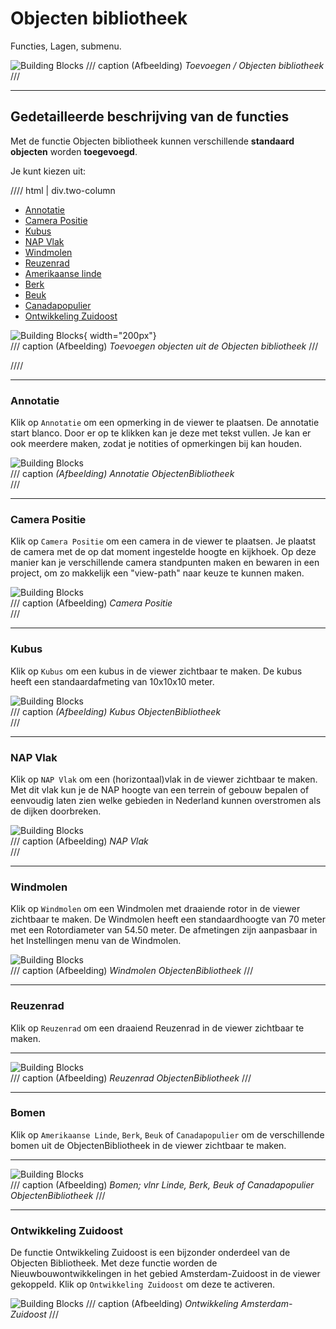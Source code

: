 # Objecten bibliotheek

Functies, Lagen, submenu.  
  
![Building Blocks](../handleiding/imgs/lagen.toevoegen.menu.ob.png)
/// caption
(Afbeelding) _Toevoegen / Objecten bibliotheek_
///

---

## Gedetailleerde beschrijving van de functies

Met de functie Objecten bibliotheek kunnen verschillende **standaard objecten** worden **toegevoegd**.

Je kunt kiezen uit:

//// html | div.two-column

* [Annotatie](#annotatie)
* [Camera Positie](#camera-positie)
* [Kubus](#kubus)
* [NAP Vlak](#nap-vlak)
* [Windmolen](#windmolen)
* [Reuzenrad](#reuzenrad)
* [Amerikaanse linde](#bomen)
* [Berk](#bomen)
* [Beuk](#bomen)
* [Canadapopulier](#bomen)
* [Ontwikkeling Zuidoost](#ontwikkeling-zuidoost)

![Building Blocks](../handleiding/imgs/lagen.toevoegen.ob.png){ width="200px"}  
/// caption
(Afbeelding) _Toevoegen objecten uit de Objecten bibliotheek_
///

////

---

### Annotatie

Klik op `Annotatie` om een opmerking in de viewer te plaatsen. De annotatie start blanco. Door er op te klikken kan je deze met tekst vullen. Je kan er ook meerdere maken, zodat je notities of opmerkingen bij kan houden.

![Building Blocks](../handleiding/imgs/lagen.toevoegen.ob.annotatie.png)  
/// caption
_(Afbeelding) Annotatie ObjectenBibliotheek_  
///

---

### Camera Positie

Klik op `Camera Positie` om een camera in de viewer te plaatsen. Je plaatst de  camera met de op dat moment ingestelde hoogte en kijkhoek. Op deze manier kan je verschillende camera standpunten maken en bewaren in een project, om zo makkelijk een "view-path" naar keuze te kunnen maken. 

![Building Blocks](../handleiding/imgs/lagen.toevoegen.ob.camera.png)  
/// caption
(Afbeelding) _Camera Positie_  
///

---

### Kubus

Klik op `Kubus` om een kubus in de viewer zichtbaar te maken. De kubus heeft een standaardafmeting van 10x10x10 meter.

![Building Blocks](../handleiding/imgs/lagen.toevoegen.ob.kubus.png)  
/// caption
_(Afbeelding) Kubus ObjectenBibliotheek_  
///

---

### NAP Vlak

Klik op `NAP Vlak` om een (horizontaal)vlak in de viewer zichtbaar te maken. Met dit vlak kun je de NAP hoogte van een
terrein of gebouw bepalen of eenvoudig laten zien welke gebieden in Nederland kunnen overstromen als de dijken
doorbreken.

![Building Blocks](../handleiding/imgs/lagen.toevoegen.ob.nap.png)  
/// caption
(Afbeelding) _NAP Vlak_  
///

---

### Windmolen

Klik op `Windmolen` om een Windmolen met draaiende rotor in de viewer zichtbaar te maken. De Windmolen heeft een
standaardhoogte van 70 meter met een Rotordiameter van 54.50 meter. De afmetingen zijn aanpasbaar in het Instellingen
menu van de Windmolen.

![Building Blocks](../handleiding/imgs/lagen.toevoegen.ob.windmolen.gif)  
/// caption
(Afbeelding) _Windmolen ObjectenBibliotheek_
///

---

### Reuzenrad

Klik op `Reuzenrad` om een draaiend Reuzenrad in de viewer zichtbaar te maken.  

---

![Building Blocks](../handleiding/imgs/lagen.toevoegen.ob.reuzenrad.gif)  
/// caption
(Afbeelding) _Reuzenrad ObjectenBibliotheek_
///

---

### Bomen

Klik op `Amerikaanse Linde`, `Berk`, `Beuk` of `Canadapopulier` om de verschillende bomen uit de ObjectenBibliotheek in
de viewer zichtbaar te maken.

---

![Building Blocks](../handleiding/imgs/lagen.toevoegen.ob.bomen.png)  
/// caption
(Afbeelding) _Bomen; vlnr Linde, Berk, Beuk of Canadapopulier ObjectenBibliotheek_
///

---

### Ontwikkeling Zuidoost

De functie Ontwikkeling Zuidoost is een bijzonder onderdeel van de Objecten Bibliotheek. Met deze functie worden
de Nieuwbouwontwikkelingen in het gebied Amsterdam-Zuidoost in de viewer gekoppeld. Klik op `Ontwikkeling Zuidoost` om
deze te activeren.

![Building Blocks](../handleiding/imgs/lagen.toevoegen.ob.ontwikkeling.zo.png)
/// caption
(Afbeelding) _Ontwikkeling Amsterdam-Zuidoost_
///
